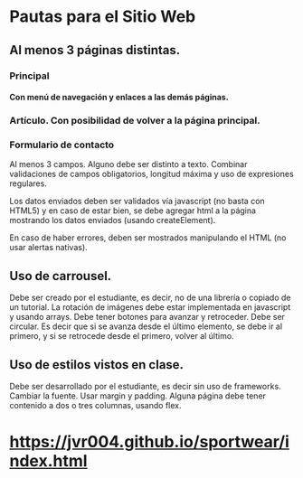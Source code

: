 # Pautas para el Sitio Web

## Al menos 3 páginas distintas.

### Principal

#### Con menú de navegación y enlaces a las demás páginas.

### Artículo. Con posibilidad de volver a la página principal.

### Formulario de contacto

 Al menos 3 campos. Alguno debe ser distinto a texto. Combinar validaciones de campos obligatorios, longitud máxima y uso de expresiones regulares.

 Los datos enviados deben ser validados vía javascript (no basta con HTML5) y en caso de estar bien, se debe agregar html a la página mostrando los datos enviados (usando createElement).

 En caso de haber errores, deben ser mostrados manipulando el HTML (no usar alertas nativas).

## Uso de carrousel.
Debe ser creado por el estudiante, es decir, no de una librería o copiado de un tutorial.
La rotación de imágenes debe estar implementada en javascript y usando arrays. Debe tener botones para avanzar y retroceder.
Debe ser circular. Es decir que si se avanza desde el último elemento, se debe ir al primero, y si se retrocede desde el primero, volver al último.

## Uso de estilos vistos en clase.
 Debe ser desarrollado por el estudiante, es decir sin uso de frameworks.
 Cambiar la fuente. Usar margin y padding.
 Alguna página debe tener contenido a dos o tres columnas, usando flex.


# https://jvr004.github.io/sportwear/index.html
